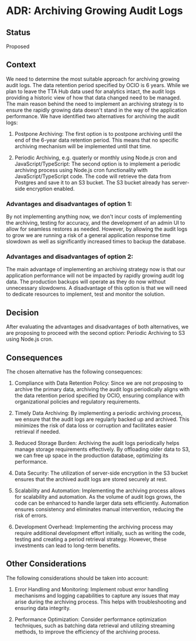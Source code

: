 # ADR: Archiving Growing Audit Logs

## Status
Proposed

## Context
We need to determine the most suitable approach for archiving growing audit logs. The data retention period specified by OCIO is 6 years. While we plan to leave the TTA Hub data used for analytics intact, the audit logs providing a historic view of how that data changed need to be managed. The main reason behind the need to implement an archiving strategy is to ensure the rapidly growing data doesn't stand in the way of the application performance. We have identified two alternatives for archiving the audit logs:

1. Postpone Archiving: The first option is to postpone archiving until the end of the 6-year data retention period. This means that no specific archiving mechanism will be implemented until that time.

2. Periodic Archiving, e.g. quaterly or monthly using Node.js cron and JavaScript/TypeScript: The second option is to implement a periodic archiving process using Node.js cron functionality with JavaScript/TypeScript code. The code will retrieve the data from Postgres and save it to an S3 bucket. The S3 bucket already has server-side encryption enabled.

### Advantages and disadvantages of option 1:
By not implementing anything now, we don't incur costs of implementing the archiving, testing for accuracy, and the development of an admin UI to allow for seamless restores as needed. However, by allowing the audit logs to grow we are running a risk of a general application response time slowdown as well as significantly increased times to backup the database.

### Advantages and disadvantages of option 2:
The main advantage of implementing an archiving strategy now is that our application performance will not be impacted by rapidly growing audit log data. The production backups will operate as they do now without unnecessary slowdowns. A disadvantage of this option is that we will need to dedicate resources to implement, test and monitor the solution.



## Decision
After evaluating the advantages and disadvantages of both alternatives, we are proposing to proceed with the second option: Periodic Archiving to S3 using Node.js cron.

## Consequences
The chosen alternative has the following consequences:

1. Compliance with Data Retention Policy: Since we are not proposing to archive the primary data, archiving the audit logs periodically aligns with the data retention period specified by OCIO, ensuring compliance with organizational policies and regulatory requirements.

2. Timely Data Archiving: By implementing a periodic archiving process, we ensure that the audit logs are regularly backed up and archived. This minimizes the risk of data loss or corruption and facilitates easier retrieval if needed.

3. Reduced Storage Burden: Archiving the audit logs periodically helps manage storage requirements effectively. By offloading older data to S3, we can free up space in the production database, optimizing its performance.

4. Data Security: The utilization of server-side encryption in the S3 bucket ensures that the archived audit logs are stored securely at rest.

5. Scalability and Automation: Implementing the archiving process allows for scalability and automation. As the volume of audit logs grows, the code can be enhanced to handle larger data sets efficiently. Automation ensures consistency and eliminates manual intervention, reducing the risk of errors.

6. Development Overhead: Implementing the archiving process may require additional development effort initially, such as writing the code, testing and creating a period retrieval strategy. However, these investments can lead to long-term benefits.

## Other Considerations
The following considerations should be taken into account:

1. Error Handling and Monitoring: Implement robust error handling mechanisms and logging capabilities to capture any issues that may arise during the archiving process. This helps with troubleshooting and ensuring data integrity.

2. Performance Optimization: Consider performance optimization techniques, such as batching data retrieval and utilizing streaming methods, to improve the efficiency of the archiving process.
